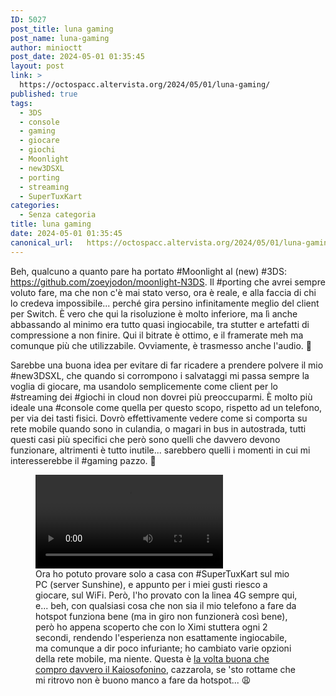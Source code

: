 ```yaml
---
ID: 5027
post_title: luna gaming
post_name: luna-gaming
author: minioctt
post_date: 2024-05-01 01:35:45
layout: post
link: >
  https://octospacc.altervista.org/2024/05/01/luna-gaming/
published: true
tags:
  - 3DS
  - console
  - gaming
  - giocare
  - giochi
  - Moonlight
  - new3DSXL
  - porting
  - streaming
  - SuperTuxKart
categories:
  - Senza categoria
title: luna gaming
date: 2024-05-01 01:35:45
canonical_url:   https://octospacc.altervista.org/2024/05/01/luna-gaming/
---
```

<!-- wp:paragraph -->
<p>Beh, qualcuno a quanto pare ha portato #Moonlight al (new) #3DS: <a href="https://github.com/zoeyjodon/moonlight-N3DS">https://github.com/zoeyjodon/moonlight-N3DS</a>. Il #porting che avrei sempre voluto fare, ma che non c'è mai stato verso, ora è reale, e alla faccia di chi lo credeva impossibile... perché gira persino infinitamente meglio del client per Switch. È vero che qui la risoluzione è molto inferiore, ma lì anche abbassando al minimo era tutto quasi ingiocabile, tra stutter e artefatti di compressione a non finire. Qui il bitrate è ottimo, e il framerate meh ma comunque più che utilizzabile. Ovviamente, è trasmesso anche l'audio. 🐔</p>
<!-- /wp:paragraph -->

<!-- wp:paragraph -->
<p>Sarebbe una buona idea per evitare di far ricadere a prendere polvere il mio #new3DSXL, che quando si corrompono i salvataggi mi passa sempre la voglia di giocare, ma usandolo semplicemente come client per lo #streaming dei #giochi in cloud non dovrei più preoccuparmi. È molto più ideale una #console come quella per questo scopo, rispetto ad un telefono, per via dei tasti fisici. Dovrò effettivamente vedere come si comporta su rete mobile quando sono in culandia, o magari in bus in autostrada, tutti questi casi più specifici che però sono quelli che davvero devono funzionare, altrimenti è tutto inutile... sarebbero quelli i momenti in cui mi interesserebbe il #gaming pazzo. 🐙</p>
<!-- /wp:paragraph -->

<!-- wp:paragraph -->
<p></p>
<!-- /wp:paragraph -->

<!-- wp:video {"id":5026} -->
<figure class="wp-block-video"><video controls src="{{site.cdnurl}}/assets/uploads/2024/05/VID_20240430_2335210.mp4"></video><figcaption class="wp-element-caption">Ora ho potuto provare solo a casa con #SuperTuxKart sul mio PC (server Sunshine), e appunto per i miei gusti riesco a giocare, sul WiFi. Però, l'ho provato con la linea 4G sempre qui, e... beh, con qualsiasi cosa che non sia il mio telefono a fare da hotspot funziona bene (ma in giro non funzionerà così bene), però ho appena scoperto che con lo Ximi stuttera ogni 2 secondi, rendendo l'esperienza non esattamente ingiocabile, ma comunque a dir poco infuriante; ho cambiato varie opzioni della rete mobile, ma niente. Questa è <a href="/microblog-mirror/2024/03/19/adrode-trolling-sempre-peggio/">la volta buona che compro davvero il Kaiosofonino</a>, cazzarola, se 'sto rottame che mi ritrovo non è buono manco a fare da hotspot... 😩</figcaption></figure>
<!-- /wp:video -->